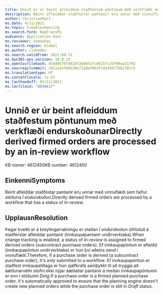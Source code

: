 ```yaml
---
title: Unnið er úr beint afleiddum staðfestum pöntunum með verkflæði endurskoðunar
description: Beint afleiddar staðfestar pantanir eru unnar með vinnuflæði sem hefur stöðuna Í endurskoðun.
author: ChristianRytt
ms.date: 4/11/2021
ms.topic: troubleshooting
ms.search.form: ReqTransPo
audience: Application User
ms.reviewer: kamaybac
ms.search.region: Global
ms.author: ilebedev
ms.search.validFrom: 2021-04-11
ms.dyn365.ops.version: 10.0.19
ms.openlocfilehash: d54985707d82df2b947a7cb615fc25f90aa31702
ms.sourcegitcommit: c011a2ef66b38e71ddaf003f7d243677bb2707c5
ms.translationtype: HT
ms.contentlocale: is-IS
ms.lasthandoff: 05/12/2021
ms.locfileid: "6026617"
---
```

# <a name="directly-derived-firmed-orders-are-processed-by-an-in-review-workflow"></a><span data-ttu-id="4a3eb-103">Unnið er úr beint afleiddum staðfestum pöntunum með verkflæði endurskoðunar</span><span class="sxs-lookup"><span data-stu-id="4a3eb-103">Directly derived firmed orders are processed by an in-review workflow</span></span>

<span data-ttu-id="4a3eb-104">KB númer: 4612450</span><span class="sxs-lookup"><span data-stu-id="4a3eb-104">KB number: 4612450</span></span>

## <a name="symptoms"></a><span data-ttu-id="4a3eb-105">Einkenni</span><span class="sxs-lookup"><span data-stu-id="4a3eb-105">Symptoms</span></span>

<span data-ttu-id="4a3eb-106">Beint afleiddar staðfestar pantanir eru unnar með vinnuflæði sem hefur stöðuna *Í endurskoðun*.</span><span class="sxs-lookup"><span data-stu-id="4a3eb-106">Directly derived firmed orders are processed by a workflow that has a status of *In-review*.</span></span>

## <a name="resolution"></a><span data-ttu-id="4a3eb-107">Upplausn</span><span class="sxs-lookup"><span data-stu-id="4a3eb-107">Resolution</span></span>

<span data-ttu-id="4a3eb-108">Þegar kveikt er á breytingarrakningu er staðan *Í endurskoðun* úthlutuð á staðferstar afleiddar pantanir (innkaupapantanir undirverktaka).</span><span class="sxs-lookup"><span data-stu-id="4a3eb-108">When change tracking is enabled, a status of *In-review* is assigned to firmed derived orders (subcontract purchase orders).</span></span> <span data-ttu-id="4a3eb-109">Ef innkaupapöntun er afleidd (innkaupapöntun undirverktaka) er hún því aðeins send í vinnuflæði.</span><span class="sxs-lookup"><span data-stu-id="4a3eb-109">Therefore, if a purchase order is derived (a subcontract purchase order), it's only submitted to a workflow.</span></span> <span data-ttu-id="4a3eb-110">Ef innkaupapöntun er staðfest innkaupatillaga er hún sjálfkrafa samþykkt til að tryggja að áætlunarvélin stofni ekki nýjar áætlaðar pantanir á meðan innkaupapöntunin er enn í stöðunni *Drög*.</span><span class="sxs-lookup"><span data-stu-id="4a3eb-110">If a purchase order is a firmed planned purchase order, it's automatically approved to ensure that the planning engine doesn't create new planned orders while the purchase order is still in *Draft* status.</span></span>
